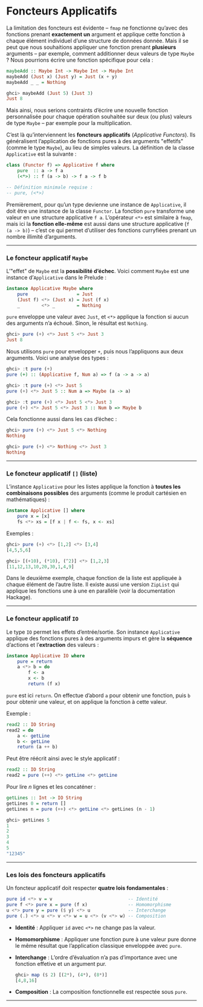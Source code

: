 # Foncteurs Applicatifs

La limitation des foncteurs est évidente – `fmap` ne fonctionne qu’avec des fonctions prenant **exactement un** argument et applique cette fonction à chaque élément individuel d’une structure de données donnée. Mais il se peut que nous souhaitions appliquer une fonction prenant **plusieurs** arguments – par exemple, comment additionner deux valeurs de type `Maybe` ? Nous pourrions écrire une fonction spécifique pour cela :

```haskell
maybeAdd :: Maybe Int -> Maybe Int -> Maybe Int
maybeAdd (Just x) (Just y) = Just (x + y)
maybeAdd _ _ = Nothing

ghci> maybeAdd (Just 5) (Just 3)
Just 8
```

Mais ainsi, nous serions contraints d’écrire une nouvelle fonction personnalisée pour chaque opération souhaitée sur deux (ou plus) valeurs de type `Maybe` – par exemple pour la multiplication.

C’est là qu’interviennent les **foncteurs applicatifs** (*Applicative Functors*). Ils généralisent l’application de fonctions pures à des arguments "effetifs" (comme le type `Maybe`), au lieu de simples valeurs. La définition de la classe `Applicative` est la suivante :

```haskell
class (Functor f) => Applicative f where
    pure  :: a -> f a
    (<*>) :: f (a -> b) -> f a -> f b

-- Définition minimale requise :
-- pure, (<*>)
```

Premièrement, pour qu’un type devienne une instance de `Applicative`, il doit être une instance de la classe `Functor`. La fonction `pure` transforme une valeur en une structure applicative `f a`. L’opérateur `<*>` est similaire à `fmap`, mais ici la **fonction elle-même** est aussi dans une structure applicative (`f (a -> b)`) – c’est ce qui permet d’utiliser des fonctions curryfiées prenant un nombre illimité d’arguments.

---

### Le foncteur applicatif `Maybe`

L’"effet" de `Maybe` est la **possibilité d’échec**. Voici comment `Maybe` est une instance d’`Applicative` dans le Prelude :

```haskell
instance Applicative Maybe where
    pure                  = Just
    (Just f) <*> (Just x) = Just (f x)
    _        <*> _        = Nothing
```

`pure` enveloppe une valeur avec `Just`, et `<*>` applique la fonction si aucun des arguments n’a échoué. Sinon, le résultat est `Nothing`.

```haskell
ghci> pure (+) <*> Just 5 <*> Just 3
Just 8
```

Nous utilisons `pure` pour envelopper `+`, puis nous l’appliquons aux deux arguments. Voici une analyse des types :

```haskell
ghci> :t pure (+)
pure (+) :: (Applicative f, Num a) => f (a -> a -> a)

ghci> :t pure (+) <*> Just 5
pure (+) <*> Just 5 :: Num a => Maybe (a -> a)

ghci> :t pure (+) <*> Just 5 <*> Just 3
pure (+) <*> Just 5 <*> Just 3 :: Num b => Maybe b
```

Cela fonctionne aussi dans les cas d’échec :

```haskell
ghci> pure (+) <*> Just 5 <*> Nothing
Nothing

ghci> pure (+) <*> Nothing <*> Just 3
Nothing
```

---

### Le foncteur applicatif `[]` (liste)

L’instance `Applicative` pour les listes applique la fonction à **toutes les combinaisons possibles** des arguments (comme le produit cartésien en mathématiques) :

```haskell
instance Applicative [] where
    pure x = [x]
    fs <*> xs = [f x | f <- fs, x <- xs]
```

Exemples :

```haskell
ghci> pure (+) <*> [1,2] <*> [3,4]
[4,5,5,6]

ghci> [(+10), (*10), (^2)] <*> [1,2,3]
[11,12,13,10,20,30,1,4,9]
```

Dans le deuxième exemple, chaque fonction de la liste est appliquée à chaque élément de l’autre liste.
Il existe aussi une version `ZipList` qui applique les fonctions une à une en parallèle (voir la documentation Hackage).

---

### Le foncteur applicatif `IO`

Le type `IO` permet les effets d’entrée/sortie. Son instance `Applicative` applique des fonctions pures à des arguments impurs et gère la **séquence** d’actions et l’**extraction** des valeurs :

```haskell
instance Applicative IO where
    pure = return
    a <*> b = do
        f <- a
        x <- b
        return (f x)
```

`pure` est ici `return`. On effectue d’abord `a` pour obtenir une fonction, puis `b` pour obtenir une valeur, et on applique la fonction à cette valeur.

Exemple :

```haskell
read2 :: IO String
read2 = do
    a <- getLine
    b <- getLine
    return (a ++ b)
```

Peut être réécrit ainsi avec le style applicatif :

```haskell
read2 :: IO String
read2 = pure (++) <*> getLine <*> getLine
```

Pour lire *n* lignes et les concaténer :

```haskell
getLines :: Int -> IO String
getLines 0 = return []
getLines n = pure (++) <*> getLine <*> getLines (n - 1)

ghci> getLines 5
1
2
3
4
5
"12345"
```

---

### Les lois des foncteurs applicatifs

Un foncteur applicatif doit respecter **quatre lois fondamentales** :

```haskell
pure id <*> v = v                            -- Identité
pure f <*> pure x = pure (f x)               -- Homomorphisme
u <*> pure y = pure ($ y) <*> u              -- Interchange
pure (.) <*> u <*> v <*> w = u <*> (v <*> w) -- Composition
```

* **Identité** : Appliquer `id` avec `<*>` ne change pas la valeur.
* **Homomorphisme** : Appliquer une fonction pure à une valeur pure donne le même résultat que l’application classique enveloppée avec `pure`.
* **Interchange** : L’ordre d’évaluation n’a pas d’importance avec une fonction effetive et un argument pur.

  ```haskell
  ghci> map ($ 2) [(2*), (4*), (8*)]
  [4,8,16]
  ```
* **Composition** : La composition fonctionnelle est respectée sous `pure`.

---
